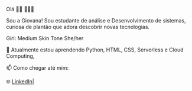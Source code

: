 Olá 👋🏾 👩🏾‍💻

Sou a Giovana! Sou estudante de análise e Desenvolvimento de sistemas, curiosa de plantão que adora descobrir novas tecnologias.

 Girl: Medium Skin Tone She/her

🌱 Atualmente estou aprendendo Python, HTML, CSS, Serverless e Cloud Computing, 

📫 Como chegar até mim:

🌐 [LinkedIn](www.linkedin.com/in/giovana-mendes-dev)|  
